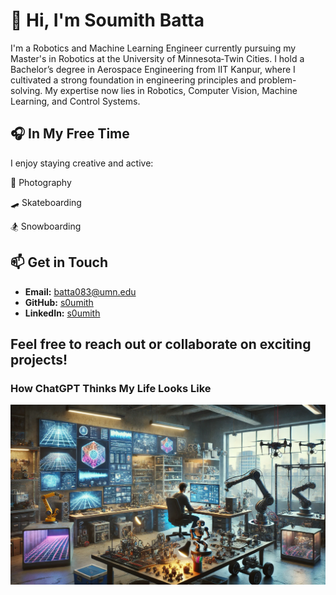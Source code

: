 # 👋 Hi, I'm Soumith Batta

I'm a Robotics and Machine Learning Engineer currently pursuing my Master's in Robotics at the University of Minnesota‑Twin Cities. I hold a Bachelor’s degree in Aerospace Engineering from IIT Kanpur, where I cultivated a strong foundation in engineering principles and problem-solving. My expertise now lies in Robotics, Computer Vision, Machine Learning, and Control Systems. 

## 🎧 In My Free Time

I enjoy staying creative and active:

📸  Photography

🛹  Skateboarding

🏂  Snowboarding
## 📫 Get in Touch

- **Email:** [batta083@umn.edu](mailto:batta083@umn.edu)
- **GitHub:** [s0umith](https://github.com/s0umith)
- **LinkedIn:** [s0umith](https://www.linkedin.com/in/s0umith)

Feel free to reach out or collaborate on exciting projects!
---

###  How ChatGPT Thinks My Life Looks Like  

![How ChatGPT Thinks My Life Looks Like](prompt.webp)
